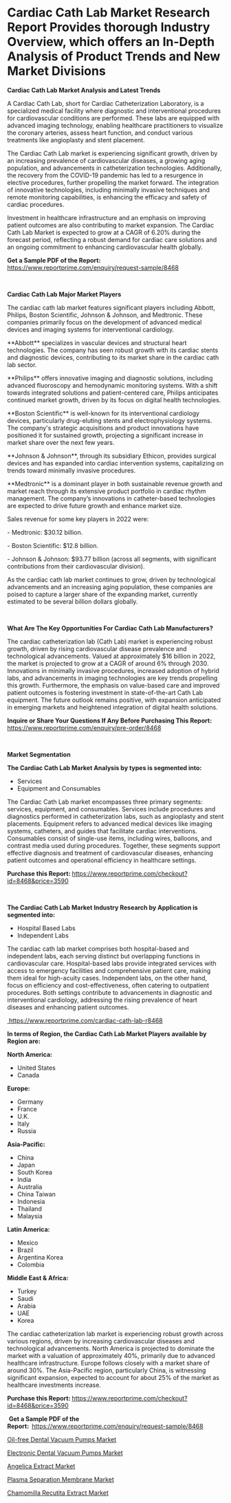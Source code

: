 <p><h1>Cardiac Cath Lab Market Research Report Provides thorough Industry Overview, which offers an In-Depth Analysis of Product Trends and New Market Divisions</h1></p><p><strong>Cardiac Cath Lab Market Analysis and Latest Trends</strong></p>
<p><p>A Cardiac Cath Lab, short for Cardiac Catheterization Laboratory, is a specialized medical facility where diagnostic and interventional procedures for cardiovascular conditions are performed. These labs are equipped with advanced imaging technology, enabling healthcare practitioners to visualize the coronary arteries, assess heart function, and conduct various treatments like angioplasty and stent placement. </p><p>The Cardiac Cath Lab market is experiencing significant growth, driven by an increasing prevalence of cardiovascular diseases, a growing aging population, and advancements in catheterization technologies. Additionally, the recovery from the COVID-19 pandemic has led to a resurgence in elective procedures, further propelling the market forward. The integration of innovative technologies, including minimally invasive techniques and remote monitoring capabilities, is enhancing the efficacy and safety of cardiac procedures. </p><p>Investment in healthcare infrastructure and an emphasis on improving patient outcomes are also contributing to market expansion. The Cardiac Cath Lab Market is expected to grow at a CAGR of 6.20% during the forecast period, reflecting a robust demand for cardiac care solutions and an ongoing commitment to enhancing cardiovascular health globally.</p></p>
<p><strong>Get a Sample PDF of the Report:&nbsp;</strong> <a href="https://www.reportprime.com/enquiry/request-sample/8468">https://www.reportprime.com/enquiry/request-sample/8468</a></p>
<p>&nbsp;</p>
<p><strong>Cardiac Cath Lab Major Market Players</strong></p>
<p><p>The cardiac cath lab market features significant players including Abbott, Philips, Boston Scientific, Johnson & Johnson, and Medtronic. These companies primarily focus on the development of advanced medical devices and imaging systems for interventional cardiology.</p><p>**Abbott** specializes in vascular devices and structural heart technologies. The company has seen robust growth with its cardiac stents and diagnostic devices, contributing to its market share in the cardiac cath lab sector.</p><p>**Philips** offers innovative imaging and diagnostic solutions, including advanced fluoroscopy and hemodynamic monitoring systems. With a shift towards integrated solutions and patient-centered care, Philips anticipates continued market growth, driven by its focus on digital health technologies.</p><p>**Boston Scientific** is well-known for its interventional cardiology devices, particularly drug-eluting stents and electrophysiology systems. The company's strategic acquisitions and product innovations have positioned it for sustained growth, projecting a significant increase in market share over the next few years.</p><p>**Johnson & Johnson**, through its subsidiary Ethicon, provides surgical devices and has expanded into cardiac intervention systems, capitalizing on trends toward minimally invasive procedures. </p><p>**Medtronic** is a dominant player in both sustainable revenue growth and market reach through its extensive product portfolio in cardiac rhythm management. The company’s innovations in catheter-based technologies are expected to drive future growth and enhance market size.</p><p>Sales revenue for some key players in 2022 were:</p><p>- Medtronic: $30.12 billion.</p><p>- Boston Scientific: $12.8 billion.</p><p>- Johnson & Johnson: $93.77 billion (across all segments, with significant contributions from their cardiovascular division).</p><p>As the cardiac cath lab market continues to grow, driven by technological advancements and an increasing aging population, these companies are poised to capture a larger share of the expanding market, currently estimated to be several billion dollars globally.</p></p>
<p>&nbsp;</p>
<p><strong>What Are The Key Opportunities For Cardiac Cath Lab Manufacturers?</strong></p>
<p><p>The cardiac catheterization lab (Cath Lab) market is experiencing robust growth, driven by rising cardiovascular disease prevalence and technological advancements. Valued at approximately $16 billion in 2022, the market is projected to grow at a CAGR of around 6% through 2030. Innovations in minimally invasive procedures, increased adoption of hybrid labs, and advancements in imaging technologies are key trends propelling this growth. Furthermore, the emphasis on value-based care and improved patient outcomes is fostering investment in state-of-the-art Cath Lab equipment. The future outlook remains positive, with expansion anticipated in emerging markets and heightened integration of digital health solutions.</p></p>
<p><strong>Inquire or Share Your Questions If Any Before Purchasing This Report:</strong> <a href="https://www.reportprime.com/enquiry/pre-order/8468">https://www.reportprime.com/enquiry/pre-order/8468</a></p>
<p>&nbsp;</p>
<p><strong>Market Segmentation</strong></p>
<p><strong>The Cardiac Cath Lab Market Analysis by types is segmented into:</strong></p>
<p><ul><li>Services</li><li>Equipment and Consumables</li></ul></p>
<p><p>The Cardiac Cath Lab market encompasses three primary segments: services, equipment, and consumables. Services include procedures and diagnostics performed in catheterization labs, such as angioplasty and stent placements. Equipment refers to advanced medical devices like imaging systems, catheters, and guides that facilitate cardiac interventions. Consumables consist of single-use items, including wires, balloons, and contrast media used during procedures. Together, these segments support effective diagnosis and treatment of cardiovascular diseases, enhancing patient outcomes and operational efficiency in healthcare settings.</p></p>
<p><strong>Purchase this Report:&nbsp;</strong><a href="https://www.reportprime.com/checkout?id=8468&price=3590">https://www.reportprime.com/checkout?id=8468&price=3590</a></p>
<p>&nbsp;</p>
<p><strong>The Cardiac Cath Lab Market Industry Research by Application is segmented into:</strong></p>
<p><ul><li>Hospital Based Labs</li><li>Independent Labs</li></ul></p>
<p><p>The cardiac cath lab market comprises both hospital-based and independent labs, each serving distinct but overlapping functions in cardiovascular care. Hospital-based labs provide integrated services with access to emergency facilities and comprehensive patient care, making them ideal for high-acuity cases. Independent labs, on the other hand, focus on efficiency and cost-effectiveness, often catering to outpatient procedures. Both settings contribute to advancements in diagnostic and interventional cardiology, addressing the rising prevalence of heart diseases and enhancing patient outcomes.</p></p>
<p><a href="https://www.reportprime.com/cardiac-cath-lab-r8468">&nbsp;https://www.reportprime.com/cardiac-cath-lab-r8468</a></p>
<p><strong>In terms of Region, the Cardiac Cath Lab Market Players available by Region are:</strong></p>
<p>
    <p> <strong> North America: </strong>
        <ul>
            <li>United States</li>
            <li>Canada</li>
        </ul>
        </p> 
    <p> <strong> Europe: </strong>
        <ul>
            <li>Germany</li>
            <li>France</li>
            <li>U.K.</li>
            <li>Italy</li>
            <li>Russia</li>
        </ul>
        </p> 
    <p> <strong> Asia-Pacific: </strong>
        <ul>
            <li>China</li>
            <li>Japan</li>
            <li>South Korea</li>
            <li>India</li>
            <li>Australia</li>
            <li>China Taiwan</li>
            <li>Indonesia</li>
            <li>Thailand</li>
            <li>Malaysia</li>
        </ul>
        </p> 
    <p> <strong> Latin America: </strong>
        <ul>
            <li>Mexico</li>
            <li>Brazil</li>
            <li>Argentina Korea</li>
            <li>Colombia</li>
        </ul>
        </p> 
    <p> <strong> Middle East & Africa: </strong>
        <ul>
            <li>Turkey</li>
            <li>Saudi</li>
            <li>Arabia</li>
            <li>UAE</li>
            <li>Korea</li>
        </ul>
    </p>
    </p>
<p><p>The cardiac catheterization lab market is experiencing robust growth across various regions, driven by increasing cardiovascular diseases and technological advancements. North America is projected to dominate the market with a valuation of approximately 40%, primarily due to advanced healthcare infrastructure. Europe follows closely with a market share of around 30%. The Asia-Pacific region, particularly China, is witnessing significant expansion, expected to account for about 25% of the market as healthcare investments increase.</p></p>
<p><strong>Purchase this Report: </strong><a href="https://www.reportprime.com/checkout?id=8468&price=3590">https://www.reportprime.com/checkout?id=8468&price=3590</a></p>
<p>&nbsp;<strong>Get a Sample PDF of the Report:&nbsp;&nbsp;</strong><a href="https://www.reportprime.com/enquiry/request-sample/8468">https://www.reportprime.com/enquiry/request-sample/8468</a></p>
<p><strong></strong></p>
<p><p><a href="https://medium.com/@shubham99912151/the-market-for-oil-free-dental-vacuum-pumps-market-is-examined-in-this-report-along-with-the-928da48a1646">Oil-free Dental Vacuum Pumps Market</a></p><p><a href="https://medium.com/@shubham99912151/the-electronic-dental-vacuum-pumps-market-industry-provides-a-comprehensive-and-current-analysis-e7f06f403c23">Electronic Dental Vacuum Pumps Market</a></p><p><a href="https://www.linkedin.com/pulse/strategic-market-insights-global-angelica-extract-2024-2031-ga6of?trackingId=fB1Jc5KDSraVG4IGet2MAQ%3D%3D">Angelica Extract Market</a></p><p><a href="https://github.com/mharielmesa/Market-Research-Report-List-4/blob/main/plasma-separation-membrane-market.md">Plasma Separation Membrane Market</a></p><p><a href="https://www.linkedin.com/pulse/insights-chamomilla-recutita-extract-market-share-competitive-mufif?trackingId=KxjqnKxgSaWYAwETYqrgmw%3D%3D">Chamomilla Recutita Extract Market</a></p></p>